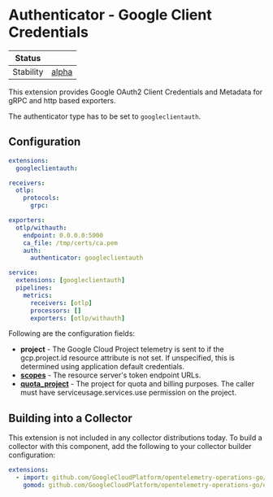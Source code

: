 # Authenticator - Google Client Credentials

| Status        |           |
| ------------- |-----------|
| Stability     | [alpha]  |

[alpha]: https://github.com/open-telemetry/opentelemetry-collector#alpha

This extension provides Google OAuth2 Client Credentials and Metadata for gRPC and http based exporters.

The authenticator type has to be set to `googleclientauth`.

## Configuration

```yaml
extensions:
  googleclientauth:

receivers:
  otlp:
    protocols:
      grpc:

exporters:
  otlp/withauth:
    endpoint: 0.0.0.0:5000
    ca_file: /tmp/certs/ca.pem
    auth:
      authenticator: googleclientauth

service:
  extensions: [googleclientauth]
  pipelines:
    metrics:
      receivers: [otlp]
      processors: []
      exporters: [otlp/withauth]
```

Following are the configuration fields:
- **project** - The Google Cloud Project telemetry is sent to if the gcp.project.id resource attribute is not set. If unspecified, this is determined using application default credentials.
- [**scopes**](https://datatracker.ietf.org/doc/html/rfc6749#section-3.3) - The resource server's token endpoint URLs.
- [**quota_project**](https://cloud.google.com/apis/docs/system-parameters) - The project for quota and billing purposes. The caller must have serviceusage.services.use permission on the project.

## Building into a Collector

This extension is not included in any collector distributions today. To build a collector with this component, add the following to your collector builder configuration:

```yaml
extensions:
  - import: github.com/GoogleCloudPlatform/opentelemetry-operations-go/extension/googleclientauthextension
    gomod: github.com/GoogleCloudPlatform/opentelemetry-operations-go/extension/googleclientauthextension v0.43.0
```
